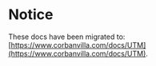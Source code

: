 # Notice

These docs have been migrated to: [https://www.corbanvilla.com/docs/UTM](https://www.corbanvilla.com/docs/UTM).